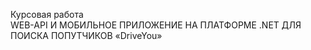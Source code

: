 Курсовая работа <br/>
WEB-API И МОБИЛЬНОЕ ПРИЛОЖЕНИЕ НА ПЛАТФОРМЕ .NET ДЛЯ ПОИСКА ПОПУТЧИКОВ «DriveYou»
